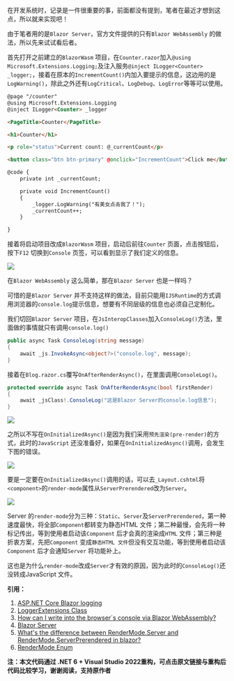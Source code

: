在开发系统时，记录是一件很重要的事，前面都没有提到，笔者在最近才想到这点，所以就来实现吧！

由于笔者用的是`Blazor Server`，官方文件提供的只有`Blazor WebAssembly` 的做法，所以先来试试看后者。

首先打开之前建立的`BlazorWasm` 项目，在`Counter.razor`加入`@using Microsoft.Extensions.Logging;`及注入服务`@inject ILogger<Counter> _logger;`，接着在原本的`IncrementCount()`内加入要提示的信息，这边用的是`LogWarning()`，除此之外还有`LogCritical`、`LogDebug`、`LogError`等等可以使用。

```html
@page "/counter"
@using Microsoft.Extensions.Logging
@inject ILogger<Counter> _logger

<PageTitle>Counter</PageTitle>

<h1>Counter</h1>

<p role="status">Current count: @_currentCount</p>

<button class="btn btn-primary" @onclick="IncrementCount">Click me</button>

@code {
    private int _currentCount;

    private void IncrementCount()
    {
        _logger.LogWarning("有美女点击我了！");
        _currentCount++;
    }

}
```

接着将启动项目改成`BlazorWasm` 项目，启动后前往`Counter` 页面，点击按钮后，按下`F12` 切换到`Console` 页签，可以看到显示了我们定义的信息。

![](https://img1.lequ.co/2021/12/3001.gif)

在`Blazor WebAssembly` 这么简单，那在`Blazor Server` 也是一样吗？

可惜的是`Blazor Server` 并不支持这样的做法，目前只能用`IJSRuntime`的方式调用浏览器的`console.log`提示信息，想要有不同层级的信息也必须自己定制化。

我们切回`Blazor Server` 项目，在`JsInteropClasses`加入`ConsoleLog()`方法，里面做的事情就只有调用`console.log()`

```C#
public async Task ConsoleLog(string message)
{
	await _js.InvokeAsync<object?>("console.log", message);
}
```

接着在`Blog.razor.cs`覆写`OnAfterRenderAsync()`，在里面调用`ConsoleLog()`。

```C#
protected override async Task OnAfterRenderAsync(bool firstRender)
{
	await _jsClass!.ConsoleLog("这是Blazor Server的console.log信息");
}
```

![](https://img1.lequ.co/2021/12/3002.png)

之所以不写在`OnInitializedAsync()`是因为我们采用`预先渲染(pre-render)`的方式，此时的`JavaScript` 还没准备好，如果在`OnInitializedAsync()`调用，会发生下图的错误。

![](https://img1.lequ.co/2021/12/3003.png)

要是一定要在`OnInitializedAsync()`调用的话，可以去`_Layout.cshtml`将`<component>`的`render-mode`属性从`ServerPrerendered`改为`Server`。

![](https://img1.lequ.co/2021/12/3004.png)

Server 的`render-mode`分为三种：`Static`、`Server`及`ServerPrerendered`，第一种速度最快，将全部`Component`都转变为静态HTML 文件；第二种最慢，会先将一种标记传出，等到使用者启动该`Component` 后才会真的渲染成`HTML` 文件；第三种是折衷方案，先把`Component` 变成`静态HTML 文件`但没有交互功能，等到使用者启动该`Component` 后才会通知`Server` 将功能补上。

这也是为什么`render-mode`改成`Server`才有效的原因，因为此时的`ConsoleLog()`还没转成JavaScript 文件。

**引用：**

1. [ASP.NET Core Blazor logging](https://docs.microsoft.com/en-us/aspnet/core/blazor/fundamentals/logging?view=aspnetcore-5.0&pivots=server)
2. [LoggerExtensions Class](https://docs.microsoft.com/en-us/dotnet/api/microsoft.extensions.logging.loggerextensions?view=dotnet-plat-ext-5.0)
3. [How can I write into the browser´s console via Blazor WebAssembly?](https://newbedev.com/how-can-i-write-into-the-browsers-console-via-blazor-webassembly)
4. [Blazor Server](https://stackoverflow.com/a/64814680)
5. [What's the difference between RenderMode.Server and RenderMode.ServerPrerendered in blazor?](https://stackoverflow.com/questions/58229732/whats-the-difference-between-rendermode-server-and-rendermode-serverprerendered)
6. [RenderMode Enum](https://docs.microsoft.com/en-us/dotnet/api/microsoft.aspnetcore.mvc.rendering.rendermode?view=aspnetcore-5.0)

**注：本文代码通过 .NET 6 + Visual Studio 2022重构，可点击原文链接与重构后代码比较学习，谢谢阅读，支持原作者**